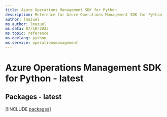 ```yaml
---
title: Azure Operations Management SDK for Python
description: Reference for Azure Operations Management SDK for Python
author: lmazuel
ms.author: lmazuel
ms.data: 07/18/2023
ms.topic: reference
ms.devlang: python
ms.service: operationsmanagement
---
```

# Azure Operations Management SDK for Python - latest
## Packages - latest
[!INCLUDE [packages](operations-management-index.md)]